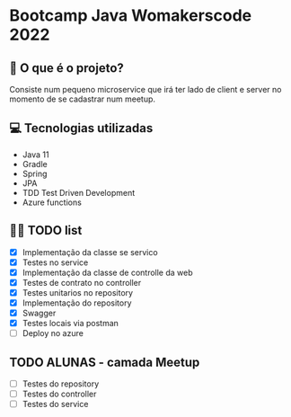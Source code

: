 # Bootcamp Java Womakerscode 2022

## 🤔 O que é o projeto?

Consiste num pequeno microservice que irá ter lado de client e server no momento de se cadastrar num meetup.


[//]: # (https://user-images.githubusercontent.com/42419543/162650128-1f8ab89f-0235-40a4-ad57-e60741ebf2ec.mp4)

## 💻 Tecnologias utilizadas

- Java 11
- Gradle
- Spring
- JPA
- TDD Test Driven Development
- Azure functions

## 👩‍💻 TODO list
- [X] Implementação da classe se servico
- [X] Testes no service
- [X] Implementação da classe de controlle da web
- [X] Testes de contrato no controller
- [X] Testes unitarios no repository
- [X] Implementação do repository
- [X] Swagger
- [X] Testes locais via postman
- [ ] Deploy no azure

## TODO ALUNAS - camada Meetup

- [ ] Testes do repository
- [ ] Testes do controller
- [ ] Testes do service

